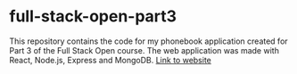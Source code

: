 # full-stack-open-part3
This repository contains the code for my phonebook application created for Part 3 of the Full Stack Open course. 
The web application was made with React, Node.js, Express and MongoDB. 
[Link to website](https://aqueous-woodland-38517.herokuapp.com/)